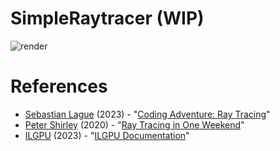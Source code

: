 # SimpleRaytracer (WIP)

![render](https://user-images.githubusercontent.com/10144015/230736166-535a4139-c5d3-41a3-934d-c2693c941cc3.png)

# References
- [Sebastian Lague](https://github.com/SebLague) (2023) - "[Coding Adventure: Ray Tracing](https://youtu.be/Qz0KTGYJtUk)"
- [Peter Shirley](https://github.com/petershirley) (2020) - "[Ray Tracing in One Weekend](https://raytracing.github.io/books/RayTracingInOneWeekend.html)"
- [ILGPU](https://github.com/m4rs-mt/ILGPU/) (2023) - "[ILGPU Documentation](https://ilgpu.net/docs/)"
